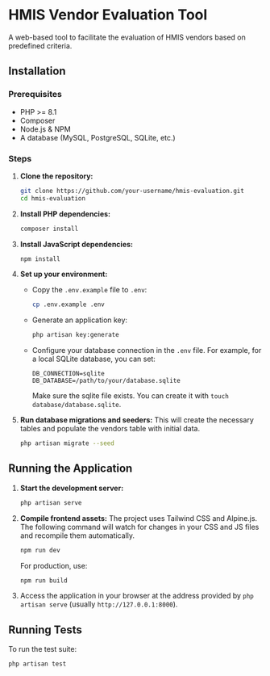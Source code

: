 # HMIS Vendor Evaluation Tool

A web-based tool to facilitate the evaluation of HMIS vendors based on predefined criteria.

## Installation

### Prerequisites
- PHP >= 8.1
- Composer
- Node.js & NPM
- A database (MySQL, PostgreSQL, SQLite, etc.)

### Steps

1.  **Clone the repository:**
    ```bash
    git clone https://github.com/your-username/hmis-evaluation.git
    cd hmis-evaluation
    ```

2.  **Install PHP dependencies:**
    ```bash
    composer install
    ```

3.  **Install JavaScript dependencies:**
    ```bash
    npm install
    ```

4.  **Set up your environment:**
    -   Copy the `.env.example` file to `.env`:
        ```bash
        cp .env.example .env
        ```
    -   Generate an application key:
        ```bash
        php artisan key:generate
        ```
    -   Configure your database connection in the `.env` file. For example, for a local SQLite database, you can set:
        ```
        DB_CONNECTION=sqlite
        DB_DATABASE=/path/to/your/database.sqlite
        ```
        Make sure the sqlite file exists. You can create it with `touch database/database.sqlite`.

5.  **Run database migrations and seeders:**
    This will create the necessary tables and populate the vendors table with initial data.
    ```bash
    php artisan migrate --seed
    ```

## Running the Application

1.  **Start the development server:**
    ```bash
    php artisan serve
    ```

2.  **Compile frontend assets:**
    The project uses Tailwind CSS and Alpine.js. The following command will watch for changes in your CSS and JS files and recompile them automatically.
    ```bash
    npm run dev
    ```

    For production, use:
    ```bash
    npm run build
    ```

3.  Access the application in your browser at the address provided by `php artisan serve` (usually `http://127.0.0.1:8000`).

## Running Tests

To run the test suite:
```bash
php artisan test
```